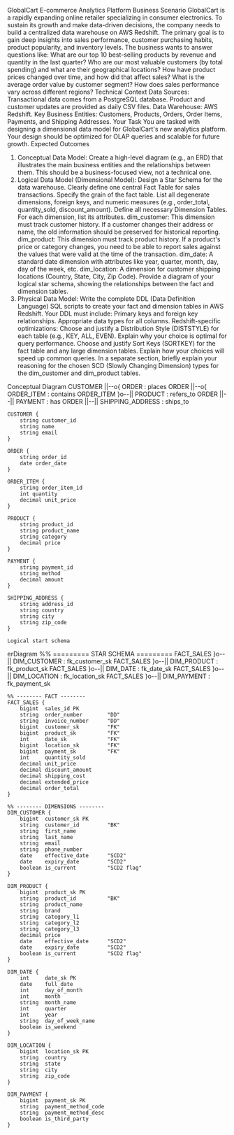 GlobalCart E-commerce Analytics Platform
Business Scenario
GlobalCart is a rapidly expanding online retailer specializing in consumer electronics. To sustain its growth and make data-driven decisions, the company needs to build a centralized data warehouse on AWS Redshift. The primary goal is to gain deep insights into sales performance, customer purchasing habits, product popularity, and inventory levels.
The business wants to answer questions like:
What are our top 10 best-selling products by revenue and quantity in the last quarter?
Who are our most valuable customers (by total spending) and what are their geographical locations?
How have product prices changed over time, and how did that affect sales?
What is the average order value by customer segment?
How does sales performance vary across different regions?
Technical Context
Data Sources: Transactional data comes from a PostgreSQL database. Product and customer updates are provided as daily CSV files.
Data Warehouse: AWS Redshift.
Key Business Entities: Customers, Products, Orders, Order Items, Payments, and Shipping Addresses.
Your Task
You are tasked with designing a dimensional data model for GlobalCart's new analytics platform. Your design should be optimized for OLAP queries and scalable for future growth.
Expected Outcomes
1. Conceptual Data Model:
Create a high-level diagram (e.g., an ERD) that illustrates the main business entities and the relationships between them. This should be a business-focused view, not a technical one.
2. Logical Data Model (Dimensional Model):
Design a Star Schema for the data warehouse.
Clearly define one central Fact Table for sales transactions. Specify the grain of the fact table. List all degenerate dimensions, foreign keys, and numeric measures (e.g., order_total, quantity_sold, discount_amount).
Define all necessary Dimension Tables. For each dimension, list its attributes.
dim_customer: This dimension must track customer history. If a customer changes their address or name, the old information should be preserved for historical reporting.
dim_product: This dimension must track product history. If a product's price or category changes, you need to be able to report sales against the values that were valid at the time of the transaction.
dim_date: A standard date dimension with attributes like year, quarter, month, day, day of the week, etc.
dim_location: A dimension for customer shipping locations (Country, State, City, Zip Code).
Provide a diagram of your logical star schema, showing the relationships between the fact and dimension tables.
3. Physical Data Model:
Write the complete DDL (Data Definition Language) SQL scripts to create your fact and dimension tables in AWS Redshift.
Your DDL must include:
Primary keys and foreign key relationships.
Appropriate data types for all columns.
Redshift-specific optimizations:
Choose and justify a Distribution Style (DISTSTYLE) for each table (e.g., KEY, ALL, EVEN). Explain why your choice is optimal for query performance.
Choose and justify Sort Keys (SORTKEY) for the fact table and any large dimension tables. Explain how your choices will speed up common queries.
In a separate section, briefly explain your reasoning for the chosen SCD (Slowly Changing Dimension) types for the dim_customer and dim_product tables.


Conceptual Diagram
    CUSTOMER ||--o{ ORDER : places
    ORDER ||--o{ ORDER_ITEM : contains
    ORDER_ITEM }o--|| PRODUCT : refers_to
    ORDER ||--|| PAYMENT : has
    ORDER ||--|| SHIPPING_ADDRESS : ships_to

    CUSTOMER {
        string customer_id
        string name
        string email
    }

    ORDER {
        string order_id
        date order_date
    }

    ORDER_ITEM {
        string order_item_id
        int quantity
        decimal unit_price
    }

    PRODUCT {
        string product_id
        string product_name
        string category
        decimal price
    }

    PAYMENT {
        string payment_id
        string method
        decimal amount
    }

    SHIPPING_ADDRESS {
        string address_id
        string country
        string city
        string zip_code
    }

    Logical start schema
erDiagram
    %% ========= STAR SCHEMA =========
    FACT_SALES }o--|| DIM_CUSTOMER : fk_customer_sk
    FACT_SALES }o--|| DIM_PRODUCT  : fk_product_sk
    FACT_SALES }o--|| DIM_DATE     : fk_date_sk
    FACT_SALES }o--|| DIM_LOCATION : fk_location_sk
    FACT_SALES }o--|| DIM_PAYMENT  : fk_payment_sk

    %% -------- FACT --------
    FACT_SALES {
        bigint  sales_id PK
        string  order_number        "DD"
        string  invoice_number      "DD"
        bigint  customer_sk         "FK"
        bigint  product_sk          "FK"
        int     date_sk             "FK"
        bigint  location_sk         "FK"
        bigint  payment_sk          "FK"
        int     quantity_sold
        decimal unit_price
        decimal discount_amount
        decimal shipping_cost
        decimal extended_price
        decimal order_total
    }

    %% -------- DIMENSIONS --------
    DIM_CUSTOMER {
        bigint  customer_sk PK
        string  customer_id         "BK"
        string  first_name
        string  last_name
        string  email
        string  phone_number
        date    effective_date      "SCD2"
        date    expiry_date         "SCD2"
        boolean is_current          "SCD2 flag"
    }

    DIM_PRODUCT {
        bigint  product_sk PK
        string  product_id          "BK"
        string  product_name
        string  brand
        string  category_l1
        string  category_l2
        string  category_l3
        decimal price
        date    effective_date      "SCD2"
        date    expiry_date         "SCD2"
        boolean is_current          "SCD2 flag"
    }

    DIM_DATE {
        int     date_sk PK
        date    full_date
        int     day_of_month
        int     month
        string  month_name
        int     quarter
        int     year
        string  day_of_week_name
        boolean is_weekend
    }

    DIM_LOCATION {
        bigint  location_sk PK
        string  country
        string  state
        string  city
        string  zip_code
    }

    DIM_PAYMENT {
        bigint  payment_sk PK
        string  payment_method_code
        string  payment_method_desc
        boolean is_third_party
    }

    
